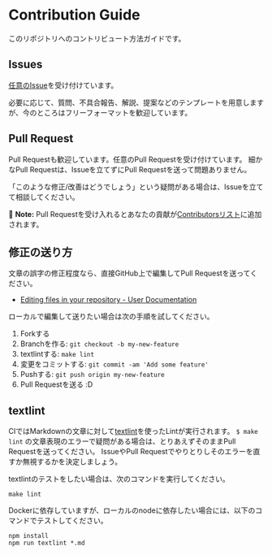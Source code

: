 # Contribution Guide

このリポジトリへのコントリビュート方法ガイドです。

## Issues

[任意のIssue](https://github.com/na0fu3y/BigQueryStandardSQLChecklist/issues/new)を受け付けています。

必要に応じて、質問、不具合報告、解説、提案などのテンプレートを用意しますが、今のところはフリーフォーマットを歓迎しています。

## Pull Request

Pull Requestも歓迎しています。任意のPull Requestを受け付けています。
細かなPull Requestは、Issueを立てずにPull Requestを送って問題ありません。

「このような修正/改善はどうでしょう」という疑問がある場合は、Issueを立てて相談してください。

:memo: **Note:** Pull Requestを受け入れるとあなたの貢献が[Contributorsリスト](https://github.com/na0fu3y/BigQueryStandardSQLChecklist/graphs/contributors)に追加されます。

## 修正の送り方

文章の誤字の修正程度なら、直接GitHub上で編集してPull Requestを送ってください。

- [Editing files in your repository - User Documentation](https://help.github.com/articles/editing-files-in-your-repository/ "Editing files in your repository - User Documentation")

ローカルで編集して送りたい場合は次の手順を試してください。

1. Forkする
2. Branchを作る: `git checkout -b my-new-feature`
3. textlintする: `make lint`
3. 変更をコミットする: `git commit -am 'Add some feature'`
4. Pushする: `git push origin my-new-feature`
5. Pull Requestを送る :D

## textlint

CIではMarkdownの文章に対して[textlint](https://textlint.github.io/)を使ったLintが実行されます。
`$ make lint` の文章表現のエラーで疑問がある場合は、とりあえずそのままPull Requestを送ってください。
IssueやPull Requestでやりとりしそのエラーを直すか無視するかを決定しましょう。

textlintのテストをしたい場合は、次のコマンドを実行してください。

    make lint

Dockerに依存していますが、ローカルのnodeに依存したい場合には、以下のコマンドでテストしてください。

    npm install
    npm run textlint *.md
